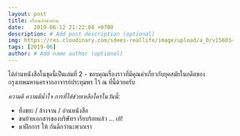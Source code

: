 ```yaml
---
layout: post
title: เรื่องเล่าน่าอ่าน
date:   2019-06-12 21:22:04 +0700
description: # Add post description (optional)
img: https://res.cloudinary.com/sdees-reallife/image/upload/a_0/v1560349213/IMG_25620612_211222.jpg # Add image post (optional)
tags: [2019-06]
author: # Add name author (optional)
---
```


ได้อ่านหนังสือในชุดนี้เป็นเล่มที่ 2 - ขอบคุณเรื่องราวที่มีคุณค่าเกี่ยวกับยุคสมัยในอดีตของกรุงเทพมหานครจากอาจารย์ประทุมพร ไว้ ณ ที่นี้ด้วยครับ <i class="fa fa-child" style="color:plum"></i>

*ความดี ความมีน้ำใจ การที่ได้ช่วยเหลือใครในวันนี้*:
- ทิ้งขยะ / ล้างจาน / อ่านหนังสือ
- ขนย้ายเอกสารของบริษัทฯ เรียบร้อยแล้ว ... เย้!
- มาฝึกการ ให้ กันดีกว่านะพวกเรา
